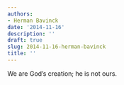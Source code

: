```yaml
---
authors:
- Herman Bavinck
date: '2014-11-16'
description: ''
draft: true
slug: 2014-11-16-herman-bavinck
title: ''
---
```

We are God’s creation; he is not ours.



